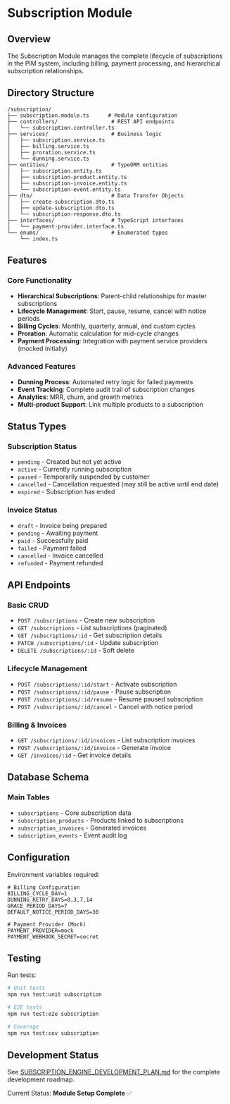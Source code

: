 # Subscription Module

## Overview
The Subscription Module manages the complete lifecycle of subscriptions in the PIM system, including billing, payment processing, and hierarchical subscription relationships.

## Directory Structure
```
/subscription/
├── subscription.module.ts      # Module configuration
├── controllers/                 # REST API endpoints
│   └── subscription.controller.ts
├── services/                    # Business logic
│   ├── subscription.service.ts
│   ├── billing.service.ts
│   ├── proration.service.ts
│   └── dunning.service.ts
├── entities/                    # TypeORM entities
│   ├── subscription.entity.ts
│   ├── subscription-product.entity.ts
│   ├── subscription-invoice.entity.ts
│   └── subscription-event.entity.ts
├── dto/                         # Data Transfer Objects
│   ├── create-subscription.dto.ts
│   ├── update-subscription.dto.ts
│   └── subscription-response.dto.ts
├── interfaces/                  # TypeScript interfaces
│   └── payment-provider.interface.ts
└── enums/                       # Enumerated types
    └── index.ts
```

## Features

### Core Functionality
- **Hierarchical Subscriptions**: Parent-child relationships for master subscriptions
- **Lifecycle Management**: Start, pause, resume, cancel with notice periods
- **Billing Cycles**: Monthly, quarterly, annual, and custom cycles
- **Proration**: Automatic calculation for mid-cycle changes
- **Payment Processing**: Integration with payment service providers (mocked initially)

### Advanced Features
- **Dunning Process**: Automated retry logic for failed payments
- **Event Tracking**: Complete audit trail of subscription changes
- **Analytics**: MRR, churn, and growth metrics
- **Multi-product Support**: Link multiple products to a subscription

## Status Types

### Subscription Status
- `pending` - Created but not yet active
- `active` - Currently running subscription
- `paused` - Temporarily suspended by customer
- `cancelled` - Cancellation requested (may still be active until end date)
- `expired` - Subscription has ended

### Invoice Status
- `draft` - Invoice being prepared
- `pending` - Awaiting payment
- `paid` - Successfully paid
- `failed` - Payment failed
- `cancelled` - Invoice cancelled
- `refunded` - Payment refunded

## API Endpoints

### Basic CRUD
- `POST /subscriptions` - Create new subscription
- `GET /subscriptions` - List subscriptions (paginated)
- `GET /subscriptions/:id` - Get subscription details
- `PATCH /subscriptions/:id` - Update subscription
- `DELETE /subscriptions/:id` - Soft delete

### Lifecycle Management
- `POST /subscriptions/:id/start` - Activate subscription
- `POST /subscriptions/:id/pause` - Pause subscription
- `POST /subscriptions/:id/resume` - Resume paused subscription
- `POST /subscriptions/:id/cancel` - Cancel with notice period

### Billing & Invoices
- `GET /subscriptions/:id/invoices` - List subscription invoices
- `POST /subscriptions/:id/invoice` - Generate invoice
- `GET /invoices/:id` - Get invoice details

## Database Schema

### Main Tables
- `subscriptions` - Core subscription data
- `subscription_products` - Products linked to subscriptions
- `subscription_invoices` - Generated invoices
- `subscription_events` - Event audit log

## Configuration

Environment variables required:
```env
# Billing Configuration
BILLING_CYCLE_DAY=1
DUNNING_RETRY_DAYS=0,3,7,14
GRACE_PERIOD_DAYS=7
DEFAULT_NOTICE_PERIOD_DAYS=30

# Payment Provider (Mock)
PAYMENT_PROVIDER=mock
PAYMENT_WEBHOOK_SECRET=secret
```

## Testing

Run tests:
```bash
# Unit tests
npm run test:unit subscription

# E2E tests
npm run test:e2e subscription

# Coverage
npm run test:cov subscription
```

## Development Status

See [SUBSCRIPTION_ENGINE_DEVELOPMENT_PLAN.md](../../../docs/SUBSCRIPTION_ENGINE_DEVELOPMENT_PLAN.md) for the complete development roadmap.

Current Status: **Module Setup Complete** ✅
